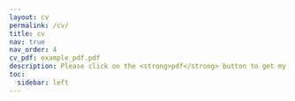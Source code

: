 ```yaml
---
layout: cv
permalink: /cv/
title: cv
nav: true
nav_order: 4
cv_pdf: example_pdf.pdf
description: Please click on the <strong>pdf</strong> button to get my CV. Last update on September 18, 2024.
toc:
  sidebar: left
---
```


